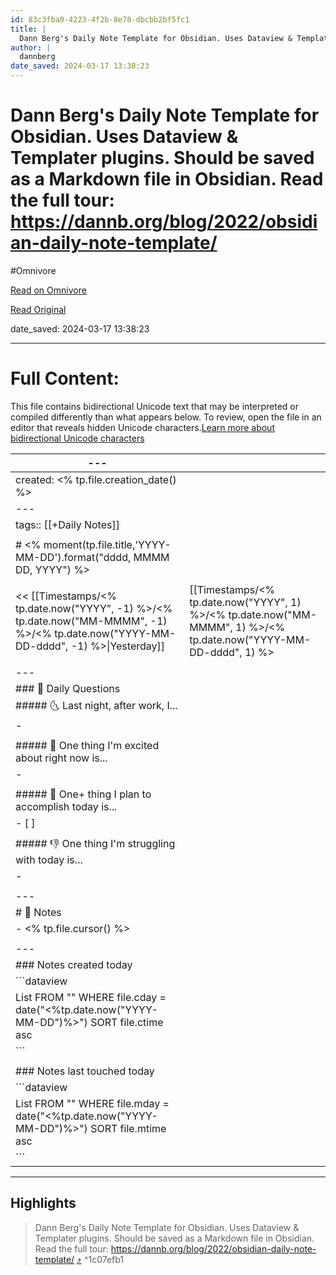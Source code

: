 ```yaml
---
id: 83c3fba0-4223-4f2b-8e78-dbcbb2bf5fc1
title: |
  Dann Berg's Daily Note Template for Obsidian. Uses Dataview & Templater plugins. Should be saved as a Markdown file in Obsidian. Read the full tour: https://dannb.org/blog/2022/obsidian-daily-note-template/
author: |
  dannberg
date_saved: 2024-03-17 13:38:23
---
```


# Dann Berg's Daily Note Template for Obsidian. Uses Dataview & Templater plugins. Should be saved as a Markdown file in Obsidian. Read the full tour: https://dannb.org/blog/2022/obsidian-daily-note-template/
#Omnivore

[Read on Omnivore](https://omnivore.app/me/dann-berg-s-daily-note-template-for-obsidian-uses-dataview-templ-18e4d7e3f16)

[Read Original](https://gist.github.com/dannberg/48ea2ba3fc0abdf3f219c6ad8bc78eb6)

date_saved: 2024-03-17 13:38:23


--- 

# Full Content: 

 This file contains bidirectional Unicode text that may be interpreted or compiled differently than what appears below. To review, open the file in an editor that reveals hidden Unicode characters.[Learn more about bidirectional Unicode characters](https://github.co/hiddenchars) 

| \---                                                                                                                                     |                                                                                                                                     |
| ---------------------------------------------------------------------------------------------------------------------------------------- | ----------------------------------------------------------------------------------------------------------------------------------- |
| created: <% tp.file.creation\_date() %>                                                                                                  |                                                                                                                                     |
| \---                                                                                                                                     |                                                                                                                                     |
| tags:: \[\[+Daily Notes\]\]                                                                                                              |                                                                                                                                     |
|                                                                                                                                          |                                                                                                                                     |
| \# <% moment(tp.file.title,'YYYY-MM-DD').format("dddd, MMMM DD, YYYY") %>                                                                |                                                                                                                                     |
|                                                                                                                                          |                                                                                                                                     |
| << \[\[Timestamps/<% tp.date.now("YYYY", -1) %>/<% tp.date.now("MM-MMMM", -1) %>/<% tp.date.now("YYYY-MM-DD-dddd", -1) %>\|Yesterday\]\] | \[\[Timestamps/<% tp.date.now("YYYY", 1) %>/<% tp.date.now("MM-MMMM", 1) %>/<% tp.date.now("YYYY-MM-DD-dddd", 1) %>|Tomorrow\]\] >> |
|                                                                                                                                          |                                                                                                                                     |
| \---                                                                                                                                     |                                                                                                                                     |
| \### 📅 Daily Questions                                                                                                                  |                                                                                                                                     |
| \##### 🌜 Last night, after work, I...                                                                                                   |                                                                                                                                     |
| \-                                                                                                                                       |                                                                                                                                     |
|                                                                                                                                          |                                                                                                                                     |
| \##### 🙌 One thing I'm excited about right now is...                                                                                    |                                                                                                                                     |
| \-                                                                                                                                       |                                                                                                                                     |
|                                                                                                                                          |                                                                                                                                     |
| \##### 🚀 One+ thing I plan to accomplish today is...                                                                                    |                                                                                                                                     |
| \- \[ \]                                                                                                                                 |                                                                                                                                     |
|                                                                                                                                          |                                                                                                                                     |
| \##### 👎 One thing I'm struggling with today is...                                                                                      |                                                                                                                                     |
| \-                                                                                                                                       |                                                                                                                                     |
|                                                                                                                                          |                                                                                                                                     |
| \---                                                                                                                                     |                                                                                                                                     |
| \# 📝 Notes                                                                                                                              |                                                                                                                                     |
| \- <% tp.file.cursor() %>                                                                                                                |                                                                                                                                     |
|                                                                                                                                          |                                                                                                                                     |
| \---                                                                                                                                     |                                                                                                                                     |
| \### Notes created today                                                                                                                 |                                                                                                                                     |
| \`\`\`dataview                                                                                                                           |                                                                                                                                     |
| List FROM "" WHERE file.cday = date("<%tp.date.now("YYYY-MM-DD")%>") SORT file.ctime asc                                                 |                                                                                                                                     |
| \`\`\`                                                                                                                                   |                                                                                                                                     |
|                                                                                                                                          |                                                                                                                                     |
| \### Notes last touched today                                                                                                            |                                                                                                                                     |
| \`\`\`dataview                                                                                                                           |                                                                                                                                     |
| List FROM "" WHERE file.mday = date("<%tp.date.now("YYYY-MM-DD")%>") SORT file.mtime asc                                                 |                                                                                                                                     |
| \`\`\`                                                                                                                                   |                                                                                                                                     |

---

## Highlights

> Dann Berg's Daily Note Template for Obsidian. Uses Dataview & Templater plugins. Should be saved as a Markdown file in Obsidian. Read the full tour: https://dannb.org/blog/2022/obsidian-daily-note-template/ [⤴️](https://omnivore.app/me/dann-berg-s-daily-note-template-for-obsidian-uses-dataview-templ-18e4d7e3f16#1c07efb1-f3c4-43ac-a6d9-63b1e153cd06)  ^1c07efb1

